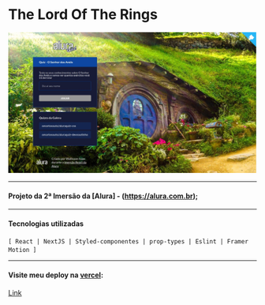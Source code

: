 # The Lord Of The Rings

<img width="720" src="/_docs/screen.jpg" />



------

#### Projeto da 2ª Imersão da [Alura] - (https://alura.com.br);

------

#### Tecnologias utilizadas

​	`[ React | NextJS | Styled-componentes | prop-types | Eslint | Framer Motion ]`

------

#### Visite meu deploy na [vercel](https://vercel.com/):

[Link](https://aluraquiz-wallissonisaac.vercel.app/)